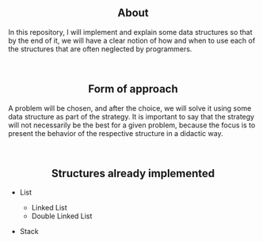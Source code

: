 <h2 align="center">About</h2>
<p>In this repository, I will implement and explain some data structures so that by the end of it, we will have a clear notion of how and when to use each of the structures that are often neglected by programmers.<p>
<br>

<h2 align="center">Form of approach</h2>
<p>A problem will be chosen, and after the choice, we will solve it using some data structure as part of the strategy. It is important to say that the strategy will not necessarily be the best for a given problem, because the focus is to present the behavior of the respective structure in a didactic way.</p>
<br>

<h2 align="center">Structures already implemented</h2>

- List
  - Linked List
  - Double Linked List
 
- Stack
